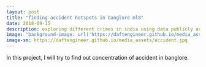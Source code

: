 ```yaml
---
layout: post
title: "finding accident hotspots in banglore ml8"
date: 2018-09-15
description: exploring different crimes in india using data publicly available about it.
image: "background-image: url('https://daftengineer.github.io/media_assets/accident.jpg');"
image-sm: https://daftengineer.github.io/media_assets/accident.jpg
---
```


<div style="color:black;"><p></p>

 <p style="text-align:justify;">In this project, I will try to find out concentration of accident in banglore. </p>
 <p style="text-align:justify;"></p>
 <p style="text-align:justify;"></p>
 <p style="text-align:justify;"></p>


 </div>


